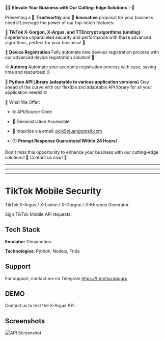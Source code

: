 🌟✨ **Elevate Your Business with Our Cutting-Edge Solutions** ✨🌟

Presenting a 🔐 **Trustworthy** and 🚀 **Innovative** proposal for your business needs! Leverage the power of our top-notch features:

🎯 **TikTok X-Gorgon, X-Argus, and TTEncrypt algorithms (unidbg)** Experience unparalleled security and performance with these advanced algorithms, perfect for your business! 💪

🤖 **Device Registration** Fully automate new devices registration process with our advanced device registration solution! 📱

⚙️ **Autoreg** Automate your accounts registration process with ease, saving time and resources! ⏰

🐍 **Python API Library (adaptable to various application versions)** Stay ahead of the curve with our flexible and adaptable API library for all your application needs! 🌐

💼 What We Offer:

- 🌐 API/Source Code

- 🎥 Demonstration Accessible

- 📧 Inquiries via email: polk9pjuar@gmail.com

- 🕐 **Prompt Response Guaranteed Within 24 Hours!**

Don't miss this opportunity to enhance your business with our cutting-edge solutions! 🌟 Contact us now! 📩

---

---

---








# TikTok Mobile Security

TikTok X-Argus / X-Ladon / X-Gorgon / X-Khronos Generator.

Sign TikTok Mobile API requests.
## Tech Stack

**Emulator:** Genymotion

**Technologies:** Python, Nodejs, Frida


## Support

For support, contact me on Telegram https://t.me/scrapguru

## DEMO

Contact us to test the X-Argus API.

## Screenshots

![API Screenshot](https://i.imgur.com/i9EJMUw.png)
